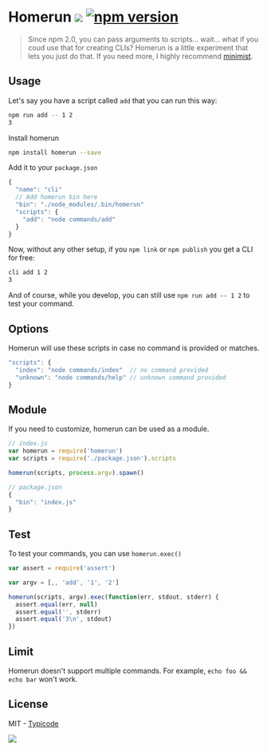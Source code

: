 # Homerun [![](https://travis-ci.org/typicode/homerun.svg?branch=master)](https://travis-ci.org/typicode/homerun) [![npm version](https://badge.fury.io/js/homerun.svg)](http://badge.fury.io/js/homerun)

> Since npm 2.0, you can pass arguments to scripts... wait... what if you coud use that for creating CLIs?
Homerun is a little experiment that lets you just do that. If you need more, I highly recommend [minimist](https://github.com/substack/minimist).

## Usage

Let's say you have a script called `add` that you can run this way:

```bash
npm run add -- 1 2
3
```

Install homerun

```bash
npm install homerun --save
```

Add it to your `package.json`

```javascript
{
  "name": "cli"
  // Add homerun bin here
  "bin": "./node_modules/.bin/homerun" 
  "scripts": {
    "add": "node commands/add"
  }
}
```

Now, without any other setup, if you `npm link` or `npm publish` you get a CLI for free:

```bash
cli add 1 2
3
```

And of course, while you develop, you can still use `npm run add -- 1 2` to test your command. 

## Options

Homerun will use these scripts in case no command is provided or matches.

```javascript
"scripts": {
  "index": "node commands/index"  // no command provided
  "unknown": "node commands/help" // unknown command provided
}
```

## Module

If you need to customize, homerun can be used as a module.

```javascript
// index.js
var homerun = require('homerun')
var scripts = require('./package.json').scripts

homerun(scripts, process.argv).spawn()
```

```javascript
// package.json
{
  "bin": "index.js"
}
```

## Test

To test your commands, you can use `homerun.exec()`

```javascript
var assert = require('assert')

var argv = [,, 'add', '1', '2']

homerun(scripts, argv).exec(function(err, stdout, stderr) {
  assert.equal(err, null)
  assert.equal('', stderr)
  assert.equal('3\n', stdout)
})
```

## Limit

Homerun doesn't support multiple commands. For example, `echo foo && echo bar` won't work.

## License

MIT - [Typicode](https://github.com/typicode)

![](http://i.imgur.com/Bs7wA8v.gif)
